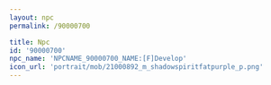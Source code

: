 ```yaml
---
layout: npc
permalink: /90000700

title: Npc
id: '90000700'
npc_name: 'NPCNAME_90000700_NAME:[F]Develop'
icon_url: 'portrait/mob/21000892_m_shadowspiritfatpurple_p.png'
---
```

